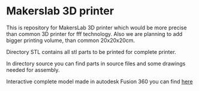 # Makerslab 3D printer

This is repository for MakersLab 3D printer which would be more precise than common 3D printer for fff technology. 
Also we are planning to add bigger printing volume, than common 20x20x20cm.

Directory STL contains all stl parts to be printed for complete printer.

In directory source you can find parts in source files and some drawings needed for assembly.

Interactive complete model made in autodesk Fusion 360 you can find [here](http://a360.co/2cpbFDA)